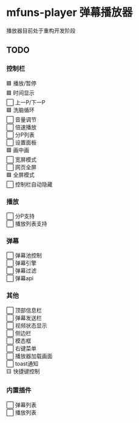 # mfuns-player 弹幕播放器

播放器目前处于重构开发阶段

## TODO
### 控制栏
🟩 播放/暂停  
🟩 时间显示  
⬜ 上一P/下一P  
🟩 洗脑循环  
⬜ 音量调节  
⬜ 倍速播放  
⬜ 分P列表  
⬜ 设置面板  
🟩 画中画  
⬜ 宽屏模式  
⬜ 网页全屏  
🟩 全屏模式  
⬜ 控制栏自动隐藏  

### 播放
⬜ 分P支持  
⬜ 播放列表支持  

### 弹幕
⬜ 弹幕池控制  
⬜ 弹幕引擎  
⬜ 弹幕过滤  
⬜ 弹幕api  

### 其他
⬜ 顶部信息栏  
⬜ 弹幕发送栏  
⬜ 视频状态显示  
⬜ 侧边栏  
⬜ 模态框  
⬜ 右键菜单  
⬜ 播放器加载画面  
⬜ toast通知  
🟨 快捷键控制  

### 内置插件
⬜ 弹幕列表  
⬜ 播放列表  
